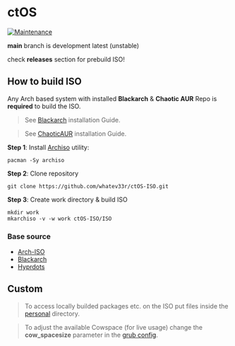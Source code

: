 # ctOS

[![Maintenance](https://img.shields.io/maintenance/yes/2023.svg)]()

**main** branch is development latest (unstable)

check **releases** section for prebuild ISO!


## How to build ISO
Any Arch based system with installed **Blackarch** & **Chaotic AUR** Repo is **required** to build the ISO.

> See [Blackarch](https://blackarch.org/downloads.html#install-repo) installation Guide.

> See [ChaoticAUR](https://aur.chaotic.cx/) installation Guide.

**Step 1**: Install [Archiso](https://gitlab.archlinux.org/archlinux/archiso) utility:
```
pacman -Sy archiso
```
**Step 2**: Clone repository
```
git clone https://github.com/whatev33r/ctOS-ISO.git
```
**Step 3**: Create work directory & build ISO
```
mkdir work
mkarchiso -v -w work ctOS-ISO/ISO
```


### Base source
- [Arch-ISO](https://gitlab.archlinux.org/archlinux/archiso)
- [Blackarch](https://blackarch.org/)
- [Hyprdots](https://github.com/prasanthrangan/hyprdots.git)


## Custom
> To access locally builded packages etc. on the ISO put files inside the [personal](ISO/airootfs/personal) directory.
 
> To adjust the available Cowspace (for live usage) change the **cow_spacesize** parameter in the [grub config](ISO/grub/grub.cfg).
